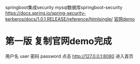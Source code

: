 springboot集成security
mysql数据库springboot-security
https://docs.spring.io/spring-security-kerberos/docs/1.0.1.RELEASE/reference/htmlsingle/
[官网demo](https://spring.io/guides/gs/securing-web/)
# 第一版 复制官网demo完成
用户名 user
密码 password
点击 http://127.0.0.1:8080 进入首页